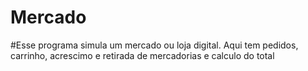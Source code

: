 # Mercado
#Esse programa simula um mercado ou loja digital. Aqui tem pedidos, carrinho, acrescimo e retirada de mercadorias e calculo do total
